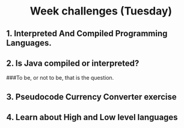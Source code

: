 <h1 align="center">Week challenges (Tuesday)</h1>

## 1. Interpreted And Compiled Programming Languages.



## 2. Is Java compiled or interpreted? 
###To be, or not to be, that is the question.



## 3. Pseudocode Currency Converter exercise



## 4. Learn about High and Low level languages


